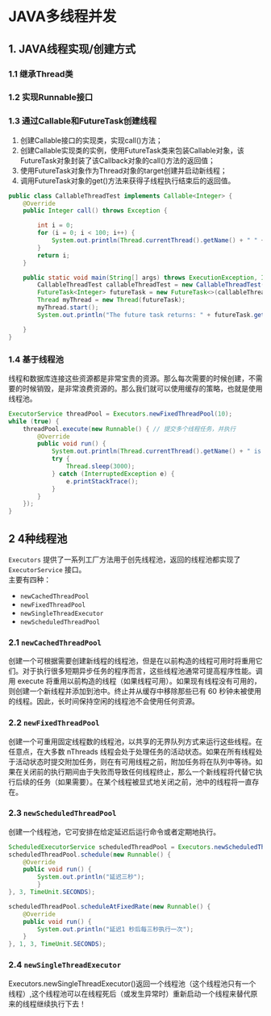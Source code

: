 # JAVA多线程并发

## 1. JAVA线程实现/创建方式

### 1.1 继承Thread类

### 1.2 实现Runnable接口

### 1.3 通过Callable和FutureTask创建线程

1. 创建Callable接口的实现类，实现call()方法；
2. 创建Callable实现类的实例，使用FutureTask类来包装Callable对象，该FutureTask对象封装了该Callback对象的call()方法的返回值；
3. 使用FutureTask对象作为Thread对象的target创建并启动新线程；
4. 调用FutureTask对象的get()方法来获得子线程执行结束后的返回值。

```java
public class CallableThreadTest implements Callable<Integer> {
    @Override
    public Integer call() throws Exception {

        int i = 0;
        for (i = 0; i < 100; i++) {
            System.out.println(Thread.currentThread().getName() + " " + i);
        }
        return i;
    }

    public static void main(String[] args) throws ExecutionException, InterruptedException {
        CallableThreadTest callableThreadTest = new CallableThreadTest();
        FutureTask<Integer> futureTask = new FutureTask<>(callableThreadTest);
        Thread myThread = new Thread(futureTask);
        myThread.start();
        System.out.println("The future task returns: " + futureTask.get());

    }
}
```

### 1.4 基于线程池

线程和数据库连接这些资源都是非常宝贵的资源。那么每次需要的时候创建，不需要的时候销毁，是非常浪费资源的。那么我们就可以使用缓存的策略，也就是使用线程池。

```java
ExecutorService threadPool = Executors.newFixedThreadPool(10);
while (true) {
    threadPool.execute(new Runnable() { // 提交多个线程任务，并执行
        @Override
        public void run() {
            System.out.println(Thread.currentThread().getName() + " is running ..");
            try {
                Thread.sleep(3000);
            } catch (InterruptedException e) {
                e.printStackTrace();
            }
        }
    });
}
```

## 2 4种线程池

`Executors` 提供了一系列工厂方法用于创先线程池，返回的线程池都实现了`ExecutorService` 接口。  
主要有四种：

* `newCachedThreadPool`
* `newFixedThreadPool`
* `newSingleThreadExecutor`
* `newScheduledThreadPool`

### 2.1 `newCachedThreadPool`

创建一个可根据需要创建新线程的线程池，但是在以前构造的线程可用时将重用它们。对于执行很多短期异步任务的程序而言，这些线程池通常可提高程序性能。调用 execute 将重用以前构造的线程（如果线程可用）。如果现有线程没有可用的，则创建一个新线程并添加到池中。终止并从缓存中移除那些已有 60 秒钟未被使用的线程。因此，长时间保持空闲的线程池不会使用任何资源。

### 2.2 `newFixedThreadPool`

创建一个可重用固定线程数的线程池，以共享的无界队列方式来运行这些线程。在任意点，在大多数 nThreads 线程会处于处理任务的活动状态。如果在所有线程处于活动状态时提交附加任务，则在有可用线程之前，附加任务将在队列中等待。如果在关闭前的执行期间由于失败而导致任何线程终止，那么一个新线程将代替它执行后续的任务（如果需要）。在某个线程被显式地关闭之前，池中的线程将一直存在。

### 2.3 `newScheduledThreadPool`

创建一个线程池，它可安排在给定延迟后运行命令或者定期地执行。

```java
ScheduledExecutorService scheduledThreadPool = Executors.newScheduledThreadPool(3);
scheduledThreadPool.schedule(new Runnable() {
    @Override
    public void run() {
        System.out.println("延迟三秒");
        }
}, 3, TimeUnit.SECONDS);

scheduledThreadPool.scheduleAtFixedRate(new Runnable() {
    @Override
    public void run() {
        System.out.println("延迟1 秒后每三秒执行一次");
    }
}, 1, 3, TimeUnit.SECONDS);
```

### 2.4 `newSingleThreadExecutor`

Executors.newSingleThreadExecutor()返回一个线程池（这个线程池只有一个线程）,这个线程池可以在线程死后（或发生异常时）重新启动一个线程来替代原来的线程继续执行下去！
